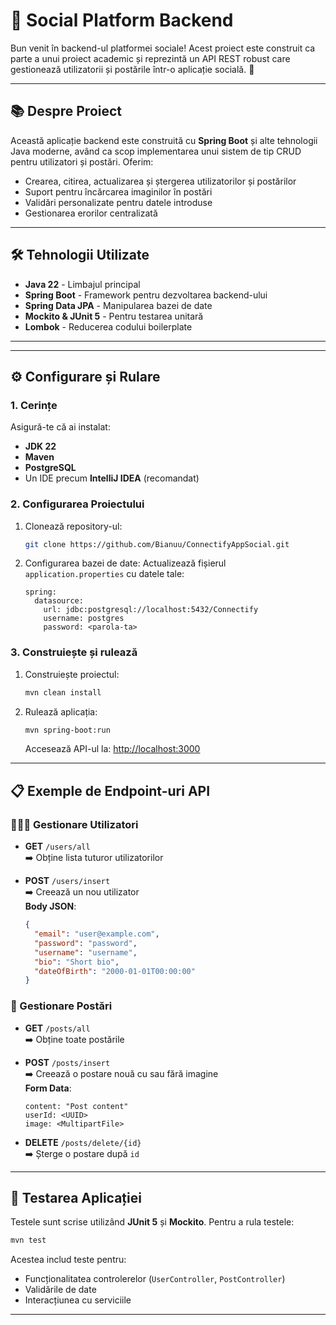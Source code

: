 # 🌟 Social Platform Backend

Bun venit în backend-ul platformei sociale! Acest proiect este construit ca parte a unui proiect academic și reprezintă
un API REST robust care gestionează utilizatorii și postările într-o aplicație socială. 🚀

---

## 📚 Despre Proiect

Această aplicație backend este construită cu **Spring Boot** și alte tehnologii Java moderne, având ca scop
implementarea unui sistem de tip CRUD pentru utilizatori și postări. Oferim:

- Crearea, citirea, actualizarea și ștergerea utilizatorilor și postărilor
- Suport pentru încărcarea imaginilor în postări
- Validări personalizate pentru datele introduse
- Gestionarea erorilor centralizată

---

## 🛠️ Tehnologii Utilizate

- **Java 22** - Limbajul principal
- **Spring Boot** - Framework pentru dezvoltarea backend-ului
- **Spring Data JPA** - Manipularea bazei de date
- **Mockito & JUnit 5** - Pentru testarea unitară
- **Lombok** - Reducerea codului boilerplate

---


---

## ⚙️ Configurare și Rulare

### 1. Cerințe

Asigură-te că ai instalat:

- **JDK 22**
- **Maven**
- **PostgreSQL**
- Un IDE precum **IntelliJ IDEA** (recomandat)

### 2. Configurarea Proiectului

1. Clonează repository-ul:
   ```bash
   git clone https://github.com/Bianuu/ConnectifyAppSocial.git
   ```

2. Configurarea bazei de date:
   Actualizează fișierul `application.properties` cu datele tale:
   ```properties
   spring:
     datasource:
       url: jdbc:postgresql://localhost:5432/Connectify
       username: postgres
       password: <parola-ta>
   ```

### 3. Construiește și rulează

1. Construiește proiectul:
   ```bash
   mvn clean install
   ```

2. Rulează aplicația:
   ```bash
   mvn spring-boot:run
   ```
   Accesează API-ul la: [http://localhost:3000](http://localhost:3000)

---

## 📋 Exemple de Endpoint-uri API

### 🧑‍🤝‍🧑 Gestionare Utilizatori

- **GET** `/users/all`  
  ➡️ Obține lista tuturor utilizatorilor

- **POST** `/users/insert`  
  ➡️ Creează un nou utilizator  
  **Body JSON**:
  ```json
  {
    "email": "user@example.com",
    "password": "password",
    "username": "username",
    "bio": "Short bio",
    "dateOfBirth": "2000-01-01T00:00:00"
  }
  ```

### 📝 Gestionare Postări

- **GET** `/posts/all`  
  ➡️ Obține toate postările

- **POST** `/posts/insert`  
  ➡️ Creează o postare nouă cu sau fără imagine  
  **Form Data**:
  ```
  content: "Post content"
  userId: <UUID>
  image: <MultipartFile>
  ```

- **DELETE** `/posts/delete/{id}`  
  ➡️ Șterge o postare după `id`

---

## 🧪 Testarea Aplicației

Testele sunt scrise utilizând **JUnit 5** și **Mockito**. Pentru a rula testele:

```bash
mvn test
```

Acestea includ teste pentru:

- Funcționalitatea controlerelor (`UserController`, `PostController`)
- Validările de date
- Interacțiunea cu serviciile

---
